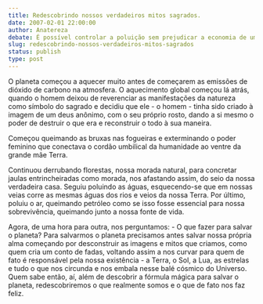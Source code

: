 ```yaml
---
title: Redescobrindo nossos verdadeiros mitos sagrados.
date: 2007-02-01 22:00:00
author: Anatereza
debate: É possível controlar a poluição sem prejudicar a economia de um país?
slug: redescobrindo-nossos-verdadeiros-mitos-sagrados
status: publish 
type: post
---
```


  

O planeta começou a aquecer muito antes de começarem as emissões de dióxido de carbono na atmosfera. O aquecimento global começou lá atrás, quando o homem deixou de reverenciar as manifestações da natureza como símbolo do sagrado e decidiu que ele - o homem - tinha sido criado à imagem de um deus anônimo, com o seu próprio rosto, dando a si mesmo o poder de destruir o que era e reconstruir o todo à sua maneira.  

  

Começou queimando as bruxas nas fogueiras e exterminando o poder feminino que conectava o cordão umbilical da humanidade ao ventre da grande mãe Terra.  

Continuou derrubando florestas, nossa morada natural, para concretar jaulas entrincheiradas como morada, nos afastando assim, do seio da nossa verdadeira casa. Seguiu poluindo as águas, esquecendo-se que em nossas veias corre as mesmas águas dos rios e veios da nossa Terra. Por último, poluiu o ar, queimando petróleo como se isso fosse essencial para nossa sobrevivência, queimando junto a nossa fonte de vida.  

  

Agora, de uma hora para outra, nos perguntamos: - O que fazer para salvar o planeta? Para salvarmos o planeta precisamos antes salvar nossa própria alma começando por desconstruir as imagens e mitos que criamos, como quem cria um conto de fadas, voltando assim a nos curvar para quem de fato é responsável pela nossa existência - a Terra, o Sol, a Lua, as estrelas e tudo o que nos circunda e nos embala nesse balé cósmico do Universo. Quem sabe então, aí, além de descobrir a fórmula mágica para salvar o planeta, redescobriremos o que realmente somos e o que de fato nos faz feliz.
